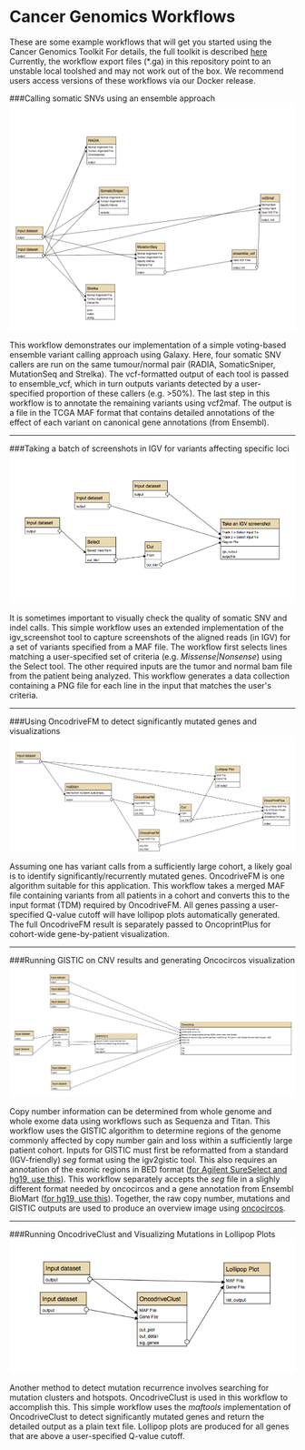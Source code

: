 # Cancer Genomics Workflows

These are some example workflows that will get you started using the Cancer Genomics Toolkit
For details, the full toolkit is described [here](http://biorxiv.org/content/early/2016/11/26/089631)
Currently, the workflow export files (\*.ga) in this repository point to an unstable local toolshed and may not work out of the box. We recommend users access versions of these workflows via our Docker release.

###Calling somatic SNVs using an ensemble approach
![ScreenShot](ensemble_caller_workflow.png)

This workflow demonstrates our implementation of a simple voting-based ensemble variant calling approach using Galaxy. Here, four somatic SNV callers are run on the same tumour/normal pair (RADIA, SomaticSniper, MutationSeq and Strelka). The vcf-formatted output of each tool is passed to ensemble_vcf, which in turn outputs variants detected by a user-specified proportion of these callers (e.g. >50%). The last step in this workflow is to annotate the remaining variants using vcf2maf. The output is a file in the TCGA MAF format that contains detailed annotations of the effect of each variant on canonical gene annotations (from Ensembl).

---

###Taking a batch of screenshots in IGV for variants affecting specific loci
![ScreenShot](igv_screenshot.png)

It is sometimes important to visually check the quality of somatic SNV and indel calls. This simple workflow uses an extended implementation of the igv_screenshot tool to capture screenshots of the aligned reads (in IGV) for a set of variants specified from a MAF file. The workflow first selects lines matching a user-specified set of criteria (e.g. *Missense|Nonsense*) using the Select tool. The other required inputs are the tumor and normal bam file from the patient being analyzed. This workflow generates a data collection containing a PNG file for each line in the input that matches the user's criteria.

---

###Using OncodriveFM to detect significantly mutated genes and visualizations
![ScreenShot](oncodrivefm_gene_discovery.png)

Assuming one has variant calls from a sufficiently large cohort, a likely goal is to identify significantly/recurrently mutated genes. OncodriveFM is one algorithm suitable for this application. This workflow takes a merged MAF file containing variants from all patients in a cohort and converts this to the input format (TDM) required by OncodriveFM. All genes passing a user-specified Q-value cutoff will have lollipop plots automatically generated. The full OncodriveFM result is separately passed to OncoprintPlus for cohort-wide gene-by-patient visualization.

---

###Running GISTIC on CNV results and generating Oncocircos visualization
![ScreenShot](gistic_snv_workflow.png)

Copy number information can be determined from whole genome and whole exome data using workflows such as Sequenza and Titan. This workflow uses the GISTIC algorithm to determine regions of the genome commonly affected by copy number gain and loss within a sufficiently large patient cohort. Inputs for GISTIC must first be reformatted from a standard (IGV-friendly) *seg* format using the igv2gistic tool. This also requires an annotation of the exonic regions in BED format ([for Agilent SureSelect and hg19, use this](./agilent_sureselect_all_exons_v5_and_utr.sort.merge.hg19.bed.gz)). This workflow separately accepts the *seg* file in a slighly different format needed by oncocircos and a gene annotation from Ensembl BioMart ([for hg19, use this](./hg19_genes_biomart.txt)). Together, the raw copy number, mutations and GISTIC outputs are used to produce an overview image using [oncocircos](https://testtoolshed.g2.bx.psu.edu/view/morinlab/oncocircos/417f984cd2e2). 

---

###Running OncodriveClust and Visualizing Mutations in Lollipop Plots
![ScreenShot](oncodriveclust_workflow.png)

Another method to detect mutation recurrence involves searching for mutation clusters and hotspots. OncodriveClust is used in this workflow to accomplish this. This simple workflow uses the *maftools* implementation of OncodriveClust to detect significantly mutated genes and return the detailed output as a plain text file. Lollipop plots are produced for all genes that are above a user-specified Q-value cutoff.
